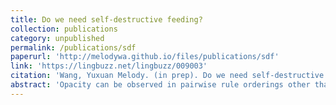 ```yaml
---
title: Do we need self-destructive feeding?
collection: publications
category: unpublished
permalink: /publications/sdf
paperurl: 'http://melodywa.github.io/files/publications/sdf'
link: 'https://lingbuzz.net/lingbuzz/009003'
citation: 'Wang, Yuxuan Melody. (in prep). Do we need self-destructive feeding? Ms., Harvard University.'
abstract: 'Opacity can be observed in pairwise rule orderings other than counterfeeding and counterbleeding, one of which being ‘self-destructive feeding’. In this paper, I review all the self-destructive feeding examples documented, and demonstrate their nature by providing a unified account in Parallel OT with the help of underspecification and contextual faithfulness constraints. I begin by showing the formal similarities shared by all the cases of self-destructive feeding and highlighting two of their common characteristics that previous literature on self-destructive feeding has neglected: (1) they all involve instances of non-derived environment blocking; and (2) they both attempt to simplify consonant clusters with a less common method. A new analysis in Parallel OT is then provided. I argue that the new proposal not only shows that opacity can be dealt with in Standard OT once the UR is more properly understood, but also offers a new angle to analyse self-destructive feeding: as an epiphenomenon of phonologically-conditioned allomorph optimisation, rather than a separate type of opaque interaction between two rules that non-restrictively apply in a language.'
---
```

